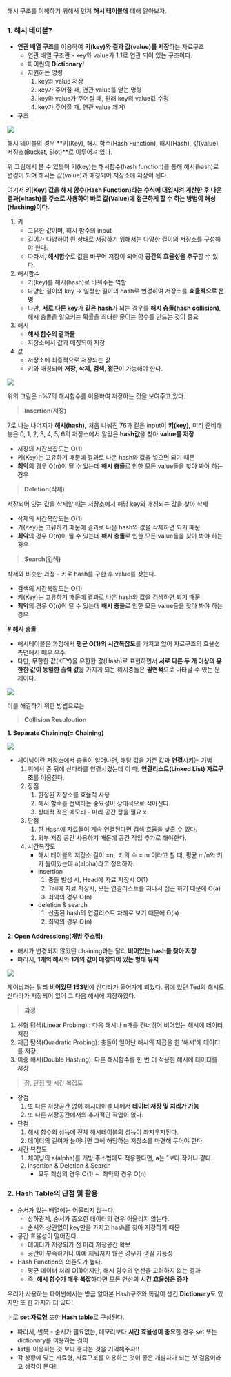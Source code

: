 해시 구조를 이해하기 위해서 먼저 **해시 테이블에** 대해 알아보자.

### **1. 해시 테이블?**

-   **연관 배열 구조**를 이용하여 **키(key)와 결과 값(value)를 저장**하는 자료구조
    -   연관 배열 구조란 - key와 value가 1:1로 연관 되어 있는 구조이다.
    -   파이썬의 **Dictionary!**
    -   지원하는 명령
        1.  key와 value 저장
        2.  key가 주어질 때, 연관 value를 얻는 명령
        3.  key와 value가 주어질 때, 원래 key의 value값 수정
        4.  key가 주어질 때, 연관 value 제거\
-   구조

![](https://blog.kakaocdn.net/dn/Lwx2v/btrLK0t0USn/X4D8oISEOf0wKy2Pn0tgMk/img.png)

해시 테이블의 경우 **키(Key), 해시 함수(Hash Function), 해시(Hash), 값(value), 저장소(Bucket, Slot)**로 이루어져 있다.

위 그림에서 볼 수 있듯이 키(key)는 해시함수(hash function)를 통해 해시(hash)로 변경이 되며 해시는 값(value)과 매칭되어 저장소에 저장이 된다.

여기서 **키(Key) 값을 해시 함수(Hash Function)라는 수식에 대입시켜 계산한 후 나온 결과(=hash)를 주소로 사용하여 바로 값(Value)에 접근하게 할 수 하는 방법이 해싱(Hashing)이다.**

1.  키
    -   고유한 값이며, 해시 함수의 input
    -   길이가 다양하여 원 상태로 저장하기 위해서는 다양한 길이의 저장소를 구성해야 한다.
    -   따라서, **해시함수**로 값을 바꾸어 저장이 되어야 **공간의 효율성을 추구**할 수 있다.
2.  해시함수
    -   키(key)를 해시(hash)로 바꿔주는 역할
    -   다양한 길이의 key -> 일정한 길이의 hash로 변경하여 저장소를 **효율적으로 운영**
    -   다만, **서로 다른 key**가 **같은 hash**가 되는 경우를 **해시 충돌(hash collision)**, 해시 충돌을 일으키는 확률을 최대한 줄이는 함수를 만드는 것이 중요
3.  해시
    -   **해시 함수의 결과물**
    -   저장소에서 값과 매칭되어 저장
4.  값
    -   저장소에 최종적으로 저장되는 값
    -   키와 매칭되어 **저장, 삭제, 검색, 접근**이 가능해야 한다.

![](https://blog.kakaocdn.net/dn/dxzzIw/btrLMABbqWt/KkpKk8Vw85VcFzfBB4Apkk/img.png)

위의 그림은 n%7의 해시함수를 이용하여 저장하는 것을 보여주고 있다.

> **Insertion(저장)**

7로 나눈 나머지가 **해시(hash),** 처음 나눠진 76과 같은 input이 **키(key),** 미리 준비해 놓은 0, 1, 2, 3, 4, 5, 6의 저장소에서 알맞은 **hash값**을 찾아 **value를 저장**

-   저장의 시간복잡도는 O(1)
-   키(Key)는 고유하기 때문에 결과로 나온 hash와 값을 넣으면 되기 때문
-   **최악**의 경우 O(n)이 될 수 있는데 **해시 충돌**로 인한 모든 value들을 찾아 봐야 하는 경우

> **Deletion(삭제)**

저장되어 잇는 값을 삭제할 때는 저장소에서 해당 key와 매칭되는 값을 찾아 삭제

-   삭제의 시간복잡도는 O(1)
-   키(Key)는 고유하기 때문에 결과로 나온 hash와 값을 삭제하면 되기 때문
-   **최악**의 경우 O(n)이 될 수 있는데 **해시 충돌**로 인한 모든 value들을 찾아 봐야 하는 경우

> **Search(검색)**

삭제와 비슷한 과정 - 키로 hash를 구한 후 value를 찾는다.

-   검색의 시간복잡도는 O(1)
-   키(Key)는 고유하기 때문에 결과로 나온 hash와 값을 검색하면 되기 때문
-   **최악**의 경우 O(n)이 될 수 있는데 **해시 충돌**로 인한 모든 value들을 찾아 봐야 하는 경우

**# 해시 충돌**

-   해시테이블은 과정에서 **평균 O(1)의 시간복잡도**를 가지고 있어 자료구조의 효율성 측면에서 매우 우수
-   다만, 무한한 값(KEY)을 유한한 값(Hash)로 표현하면서 **서로 다른 두 개 이상의 유한한 값이 동일한 출력 값**을 가지게 되는 해시충돌은 **필연적**으로 나타날 수 있는 문제이다.

![](https://blog.kakaocdn.net/dn/qA8bE/btrLNwL1u3G/XpjNnAcjFDSUZCDemkNSmK/img.png)

이를 해결하기 위한 방법으로는

> **Collision Resuloution**

**1. Separate Chaining(= Chaining)**

![](https://blog.kakaocdn.net/dn/bhE1Nv/btrLNqZnM4R/VzeOOSxX1HOfuzGmlDemjk/img.png)

-   체이닝이란 저장소에서 충돌이 일어나면, 해당 값을 기존 값과 **연결**시키는 기법
    1.  위에서 존 뒤에 산다라를 연결시켰는데 이 때, **연결리스트(Linked List) 자료구조**를 이용한다.
    2.  장점
        1.  한정된 저장소를 효율적 사용
        2.  해시 함수를 선택하는 중요성이 상대적으로 작아진다.
        3.  상대적 적은 메모리 - 미리 공간 잡을 필요 x
    3.  단점
        1.  한 Hash에 자료들이 계속 연결된다면 검색 효율을 낮출 수 있다.
        2.  외부 저장 공간 사용하기 때문에 공간 작업 추가로 해야한다.
    4.  시간복잡도
        -   해시 테이블의 저장소 길이 =n,  키의 수 = m 이라고 할 때, 평균 m/n의 키가 들어있는데 a(alpha)라고 정의하자.
        -   insertion 
            1.  충돌 발생 시, Head에 자료 저장시 O(1)
            2.  Tail에 자료 저장시, 모든 연결리스트를 지나서 접근 하기 때문에 O(a)
            3.  최악의 경우 O(n)
        -   deletion & search  
            1.  산출된 hash의 연결리스트 차례로 보기 때문에 O(a)
            2.  최악의 경우 O(n)

**2. Open Addressiong(개방 주소법)**

-   해시가 변경되지 않았던 chaining과는 달리 **비어있는 hash를 찾아 저장**
-   따라서, **1개의 해시**와 **1개의 값이 매칭되어 있는 형태 유지**

![](https://blog.kakaocdn.net/dn/OR9FG/btrLPcfgXEE/Lirrpkn763eKLRXQj6u47k/img.png)

체이닝과는 달리 **비어있던 153번**에 산다라가 들어가게 되었다. 뒤에 있던 Ted의 해시도 산다라가 저장되어 있어 그 다음 해시에 저장하였다.

> **과정**

1.  선형 탐색(Linear Probing) : 다음 해시나 n개를 건너뛰어 비어있는 해시에 데이터 저장
2.  제곱 탐색(Quadratic Probing): 충돌이 일어난 해시의 제곱을 한 '해시'에 데이터를 저장
3.  이중 해시(Double Hashing): 다른 해시함수를 한 번 더 적용한 해시에 데이터를 저장

> 장, 단점 및 시간 복잡도

-   장점
    1.  또 다른 저장공간 없이 해시테이블 내에서 **데이터 저장 및 처리가 가능**
    2.  또 다른 저장공간에서의 추가적인 작업이 없다.
-   단점
    1.  해시 함수의 성능에 전체 해시테이블의 성능이 좌지우지된다.
    2.  데이터의 길이가 늘어나면 그에 해당하는 저장소를 마련해 두어야 한다.
-   시간 복잡도
    1.  체이닝의 a(alpha)를 개방 주소법에도 적용한다면, a는 1보다 작거나 같다.
    2.  Insertion & Deletion & Search
        -   모두 최상의 경우 O(1) ~  최악의 경우 O(n)

### **2. Hash Table의 단점 및 활용**

-   순서가 있는 배열에는 어울리지 않는다.
    -   상하관계, 순서가 중요한 데이터의 경우 어울리지 않는다. 
    -   순서와 상관없이 key만을 가지고 hash를 찾아 저장하기 때문
-   공간 효율성이 떨어진다.
    -   데이터가 저장되기 전 미리 저장공간 확보
    -   공간이 부족하거나 아예 채워지지 않은 경우가 생길 가능성
-   Hash Function의 의존도가 높다.
    -   평균 데이터 처리 O(1)이지만, 해시 함수의 연산을 고려하지 않는 결과
    -   즉, **해시 함수가 매우 복잡**하다면 모든 연산의 **시간 효율성은 증가**

우리가 사용하는 파이썬에서는 방금 알아본 Hash구조와 똑같이 생긴 **Dictionary**도 있지만 또 한 가지가 더 있다!

ㅏ로 **set 자료형** 또한 **Hash table**로 구성된다.

-   따라서, 반복 - 순서가 필요없는, 메모리보다 **시간 효율성이 중요**한 경우 set 또는 dictionary를 이용하는 것이
-   list를 이용하는 것 보다 좋다는 것을 기억해주자!!
-   각 상황에 맞는 자료형, 자료구조를 이용하는 것이 좋은 개발자가 되는 첫 걸음이라고 생각이 든다!!